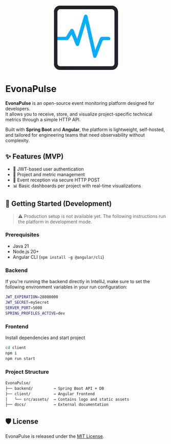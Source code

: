 <p align="center">
  <img src="docs/imgs/icon.png" alt="EvonaPulse Logo" width="200"/>
</p>

# EvonaPulse

**EvonaPulse** is an open-source event monitoring platform designed for developers.  
It allows you to receive, store, and visualize project-specific technical metrics through a simple HTTP API.

Built with **Spring Boot** and **Angular**, the platform is lightweight, self-hosted, and tailored for engineering teams that need observability without complexity.

## ✨ Features (MVP)

- 🔐 JWT-based user authentication  
- 📁 Project and metric management  
- 📡 Event reception via secure HTTP POST  
- 📊 Basic dashboards per project with real-time visualizations  

## 🚀 Getting Started (Development)

> ⚠️ Production setup is not available yet. The following instructions run the platform in development mode.

### Prerequisites

- Java 21  
- Node.js 20+  
- Angular CLI (`npm install -g @angular/cli`)

### Backend

If you're running the backend directly in IntelliJ, make sure to set the following environment variables in your run configuration:

```bash
JWT_EXPIRATION=28800000
JWT_SECRET=mySecret
SERVER_PORT=5000
SPRING_PROFILES_ACTIVE=dev
```

### Frontend

Install dependencies and start project

```bash
cd client
npm i
npm run start
```

### Project Structure

```bash
EvonaPulse/
├── backend/         → Spring Boot API + DB
├── client/          → Angular frontend
│   └── src/assets/  → Contains logo and static assets
├── docs/            → External documentation
```

## 🛡 License

EvonaPulse is released under the [MIT License](./LICENSE).
